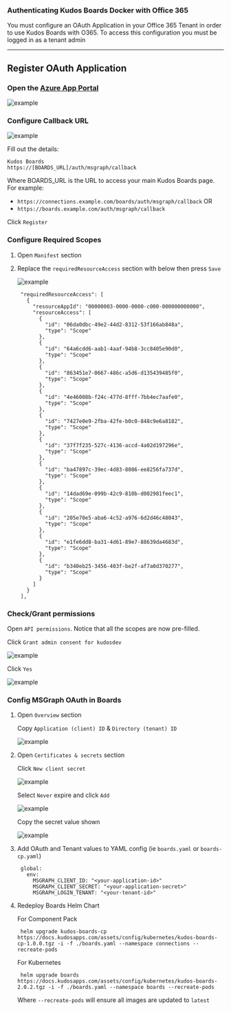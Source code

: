 ### Authenticating Kudos Boards Docker with Office 365

You must configure an OAuth Application in your Office 365 Tenant in order to use Kudos Boards with O365. To access this configuration you must be logged in as a tenant admin

---

## Register OAuth Application

### Open the [Azure App Portal](https://portal.azure.com/#blade/Microsoft_AAD_RegisteredApps/ApplicationsListBlade)

  ![example](/assets/msgraph/appreg.png)

### Configure Callback URL

![example](/assets/msgraph/appreg2.png)

Fill out the details:

    Kudos Boards
    https://[BOARDS_URL]/auth/msgraph/callback

  Where BOARDS_URL is the URL to access your main Kudos Boards page. For example:

  - `https://connections.example.com/boards/auth/msgraph/callback` OR
  - `https://boards.example.com/auth/msgraph/callback`

  Click `Register`


### Configure Required Scopes

1. Open `Manifest` section

1. Replace the `requiredResourceAccess` section with below then press `Save`

    ![example](/assets/msgraph/appreg-scopes.png)

        "requiredResourceAccess": [
          {
            "resourceAppId": "00000003-0000-0000-c000-000000000000",
            "resourceAccess": [
              {
                "id": "06da0dbc-49e2-44d2-8312-53f166ab848a",
                "type": "Scope"
              },
              {
                "id": "64a6cdd6-aab1-4aaf-94b8-3cc8405e90d0",
                "type": "Scope"
              },
              {
                "id": "863451e7-0667-486c-a5d6-d135439485f0",
                "type": "Scope"
              },
              {
                "id": "4e46008b-f24c-477d-8fff-7bb4ec7aafe0",
                "type": "Scope"
              },
              {
                "id": "7427e0e9-2fba-42fe-b0c0-848c9e6a8182",
                "type": "Scope"
              },
              {
                "id": "37f7f235-527c-4136-accd-4a02d197296e",
                "type": "Scope"
              },
              {
                "id": "ba47897c-39ec-4d83-8086-ee8256fa737d",
                "type": "Scope"
              },
              {
                "id": "14dad69e-099b-42c9-810b-d002981feec1",
                "type": "Scope"
              },
              {
                "id": "205e70e5-aba6-4c52-a976-6d2d46c48043",
                "type": "Scope"
              },
              {
                "id": "e1fe6dd8-ba31-4d61-89e7-88639da4683d",
                "type": "Scope"
              },
              {
                "id": "b340eb25-3456-403f-be2f-af7a0d370277",
                "type": "Scope"
              }
            ]
          }
        ],

### Check/Grant permissions

Open `API permissions`. Notice that all the scopes are now pre-filled.

Click `Grant admin consent for kudosdev`

![example](/assets/msgraph/appreg-scopes2.png)

Click `Yes`

![example](/assets/msgraph/appreg-consent.png)

### Config MSGraph OAuth in Boards

1. Open `Overview` section

      Copy `Application (client) ID` & `Directory (tenant) ID`

      ![example](/assets/msgraph/appreg-client-id.png)

1. Open `Certificates & secrets` section

    Click `New client secret`

    ![example](/assets/msgraph/appreg-client-secret.png)

    Select `Never` expire and click `Add`

    ![example](/assets/msgraph/appreg-client-secret2.png)

    Copy the secret value shown

    ![example](/assets/msgraph/appreg-client-secret3.png)

1. Add OAuth and Tenant values to YAML config (ie `boards.yaml` or `boards-cp.yaml`)

        global:
          env:
            MSGRAPH_CLIENT_ID: "<your-application-id>"
            MSGRAPH_CLIENT_SECRET: "<your-application-secret>"
            MSGRAPH_LOGIN_TENANT: "<your-tenant-id>"

1. Redeploy Boards Helm Chart

    For Component Pack

        helm upgrade kudos-boards-cp https://docs.kudosapps.com/assets/config/kubernetes/kudos-boards-cp-1.0.0.tgz -i -f ./boards.yaml --namespace connections --recreate-pods

    For Kubernetes

        helm upgrade boards https://docs.kudosapps.com/assets/config/kubernetes/kudos-boards-2.0.2.tgz -i -f ./boards.yaml --namespace boards --recreate-pods

    Where `--recreate-pods` will ensure all images are updated to `latest`
